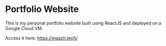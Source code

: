 # Portfolio Website

This is my personal portfolio website built using ReactJS and deployed on a Google Cloud VM.

Access it here: https://maazh.tech/
